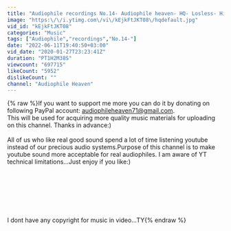 ```yaml
---
title: "Audiophile recordings No.14- Audiophile heaven- HQ- Losless- High fidelity music"
image: "https:\/\/i.ytimg.com\/vi\/kEjkFtJKT08\/hqdefault.jpg"
vid_id: "kEjkFtJKT08"
categories: "Music"
tags: ["Audiophile","recordings","No.14-"]
date: "2022-06-11T19:40:50+03:00"
vid_date: "2020-01-27T23:23:41Z"
duration: "PT1H2M38S"
viewcount: "697715"
likeCount: "5952"
dislikeCount: ""
channel: "Audiophile Heaven"
---
```

{% raw %}If you want to support me more you can do it by donating on following PayPal account: audiophileheaven71@gmail.com.<br />This will be used for acquiring more quality music materials for uploading on this channel. Thanks in advance:)<br /><br />All of us who like real good sound spend a lot of time listening youtube instead of our precious audio systems.Purpose of this channel is to make youtube sound more acceptable for real audiophiles. I am aware of YT technical limitations...Just enjoy if you like:)<br /><br /><br /><br /><br /><br /><br /><br />I dont have any copyright for music in video...TY{% endraw %}

